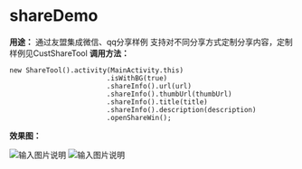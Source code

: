 # shareDemo
**用途：**
通过友盟集成微信、qq分享样例
支持对不同分享方式定制分享内容，定制样例见CustShareTool
**调用方法：**

```
new ShareTool().activity(MainActivity.this)
                        .isWithBG(true)
                        .shareInfo().url(url)
                        .shareInfo().thumbUrl(thumbUrl)
                        .shareInfo().title(title)
                        .shareInfo().description(description)
                        .openShareWin();
```

 **效果图：** 

![输入图片说明](https://gitee.com/cxyzy1/umengDemo/raw/master/shareDemo/screenshot/20180929172416.png "在这里输入图片标题")
![输入图片说明](https://gitee.com/cxyzy1/umengDemo/raw/master/shareDemo/screenshot/20180929172349.png "在这里输入图片标题")